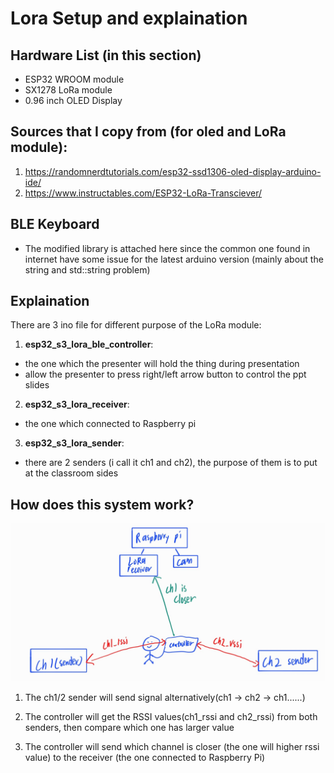 # Lora Setup and explaination

## Hardware List (in this section)

- ESP32 WROOM module
- SX1278 LoRa module 
- 0.96 inch OLED Display

## Sources that I copy from (for oled and LoRa module):

1. https://randomnerdtutorials.com/esp32-ssd1306-oled-display-arduino-ide/
2. https://www.instructables.com/ESP32-LoRa-Transciever/

## BLE Keyboard 
- The modified library is attached here since the common one found in internet have some issue for the latest arduino version (mainly about the string and std::string problem)

## Explaination
There are 3 ino file for different purpose of the LoRa module:
1. **esp32_s3_lora_ble_controller**:
- the one which the presenter will hold the thing during presentation
- allow the presenter to press right/left arrow button to control the ppt slides

2. **esp32_s3_lora_receiver**: 
- the one which connected to Raspberry pi

3. **esp32_s3_lora_sender**: 
- there are 2 senders (i call it ch1 and ch2), the purpose of them is to put at the classroom sides 

## How does this system work?
<div align="center">
  <img src="image/LoRa_explain.jpg"/>
</div>

1. The ch1/2 sender will send signal alternatively(ch1 -> ch2 -> ch1......)

2. The controller will get the RSSI values(ch1_rssi and ch2_rssi) from both senders, then compare which one has larger value

3. The controller will send which channel is closer (the one will higher rssi value) to the receiver (the one connected to Raspberry Pi)


